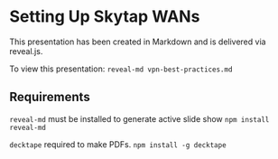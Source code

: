 # Setting Up Skytap WANs

This presentation has been created in Markdown and is delivered via reveal.js.

To view this presentation: `reveal-md vpn-best-practices.md`


## Requirements
`reveal-md` must be installed to generate active slide show `npm install reveal-md`

`decktape` required to make PDFs. `npm install -g decktape`
